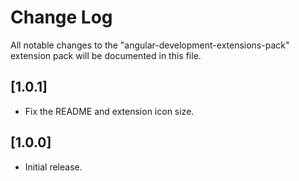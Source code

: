 # Change Log

All notable changes to the "angular-development-extensions-pack" extension pack will be documented in this file.

## [1.0.1]

- Fix the README and extension icon size.

## [1.0.0]

- Initial release.
